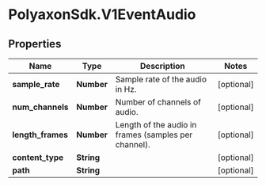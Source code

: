 # PolyaxonSdk.V1EventAudio

## Properties
Name | Type | Description | Notes
------------ | ------------- | ------------- | -------------
**sample_rate** | **Number** | Sample rate of the audio in Hz. | [optional] 
**num_channels** | **Number** | Number of channels of audio. | [optional] 
**length_frames** | **Number** | Length of the audio in frames (samples per channel). | [optional] 
**content_type** | **String** |  | [optional] 
**path** | **String** |  | [optional] 


